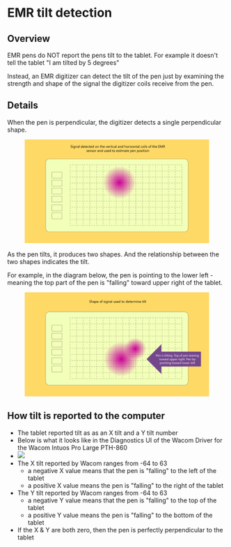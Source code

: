 # EMR tilt detection

## Overview

EMR pens do NOT report the pens tilt to the tablet. For example it doesn't tell the tablet "I am tilted by 5 degrees"

Instead, an EMR digitizer can detect the tilt of the pen just by examining the strength and shape of the signal the digitizer coils receive from the pen.

## Details

When the pen is perpendicular, the digitizer detects a single perpendicular shape.

<figure><img src="../../.gitbook/assets/image (2) (1) (1) (1) (1) (1) (1) (1) (1) (1).png" alt=""><figcaption></figcaption></figure>

As the pen tilts, it produces two shapes. And the relationship between the two shapes indicates the tilt.

For example, in the diagram below, the pen is pointing to the lower left - meaning the top part of the pen is "falling" toward upper right of the tablet.

<figure><img src="../../.gitbook/assets/Slide_20240506_185502.png" alt=""><figcaption></figcaption></figure>

## **How tilt is reported to the computer**

* The tablet reported tilt as as an X tilt and a Y tilt number
* Below is what it looks like in the Diagnostics UI of the Wacom Driver for the Wacom Intuos Pro Large PTH-860
* ![](<../../.gitbook/assets/Screenshot 2022-11-25 193023-annotated.png>)
* The X tilt reported by Wacom ranges from -64 to 63
  * a negative X value means that the pen is "falling" to the left of the tablet
  * a positive X value means the pen is "falling" to the right of the tablet
* The Y tilt reported by Wacom ranges from -64 to 63
  * a negative Y value means that the pen is "falling" to the top of the tablet
  * a positive Y value means the pen is "falling" to the bottom of the tablet
* If the X & Y are both zero, then the pen is perfectly perpendicular to the tablet

